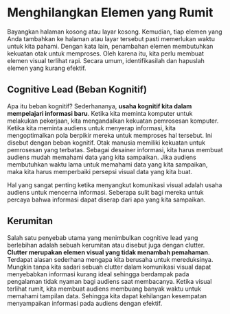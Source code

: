# Menghilangkan Elemen yang Rumit

Bayangkan halaman kosong atau layar kosong. Kemudian, tiap elemen yang Anda tambahkan ke halaman atau layar tersebut pasti memerlukan waktu untuk kita pahami. Dengan kata lain, penambahan elemen membutuhkan kekuatan otak untuk memproses. Oleh karena itu, kita perlu membuat elemen visual terlihat rapi. Secara umum, identifikasilah dan hapuslah elemen yang kurang efektif.

## Cognitive Lead (Beban Kognitif)

Apa itu beban kognitif? Sederhananya, **usaha kognitif kita dalam mempelajari informasi baru**. Ketika kita meminta komputer untuk melakukan pekerjaan, kita mengandalkan kekuatan pemrosesan komputer. Ketika kita meminta audiens untuk menyerap informasi, kita mengoptimalkan pola berpikir mereka untuk memproses hal tersebut. Ini disebut dengan beban kognitif. Otak manusia memiliki kekuatan untuk pemrosesan yang terbatas. Sebagai desainer informasi, kita harus membuat audiens mudah memahami data yang kita sampaikan. Jika audiens membutuhkan waktu lama untuk memahami data yang kita sampaikan, maka kita harus memperbaiki persepsi visual data yang kita buat.

Hal yang sangat penting ketika menyangkut komunikasi visual adalah usaha audiens untuk mencerna informasi. Seberapa sulit bagi mereka untuk percaya bahwa informasi dapat diserap dari apa yang kita sampaikan.

## Kerumitan

Salah satu penyebab utama yang menimbulkan cognitive lead yang berlebihan adalah sebuah kerumitan atau disebut juga dengan clutter. **Clutter merupakan elemen visual yang tidak menambah pemahaman**. Terdapat alasan sederhana mengapa kita berusaha untuk mereduksinya. Mungkin tanpa kita sadari sebuah clutter dalam komunikasi visual dapat menyebabkan informasi kurang ideal sehingga berdampak pada pengalaman tidak nyaman bagi audiens saat membacanya. Ketika visual terlihat rumit, kita membuat audiens membuang banyak waktu untuk memahami tampilan data. Sehingga kita dapat kehilangan kesempatan menyampaikan informasi pada audiens dengan efektif.
